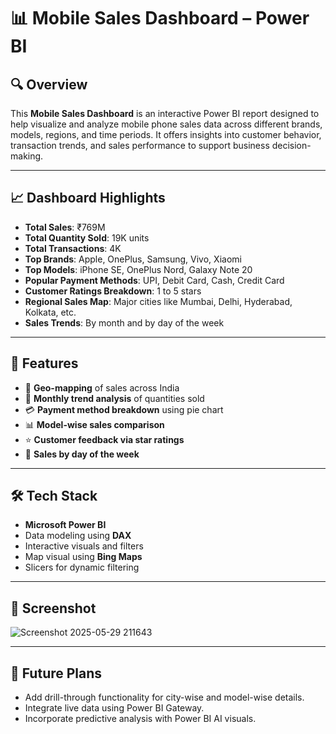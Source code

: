 # 📊 Mobile Sales Dashboard – Power BI


## 🔍 Overview
This **Mobile Sales Dashboard** is an interactive Power BI report designed to help visualize and analyze mobile phone sales data across different brands, models, regions, and time periods. It offers insights into customer behavior, transaction trends, and sales performance to support business decision-making.

---

## 📈 Dashboard Highlights
- **Total Sales**: ₹769M
- **Total Quantity Sold**: 19K units
- **Total Transactions**: 4K
- **Top Brands**: Apple, OnePlus, Samsung, Vivo, Xiaomi
- **Top Models**: iPhone SE, OnePlus Nord, Galaxy Note 20
- **Popular Payment Methods**: UPI, Debit Card, Cash, Credit Card
- **Customer Ratings Breakdown**: 1 to 5 stars
- **Regional Sales Map**: Major cities like Mumbai, Delhi, Hyderabad, Kolkata, etc.
- **Sales Trends**: By month and by day of the week

---

## 📌 Features
- 📍 **Geo-mapping** of sales across India
- 📅 **Monthly trend analysis** of quantities sold
- 💳 **Payment method breakdown** using pie chart
- 📊 **Model-wise sales comparison**
- ⭐ **Customer feedback via star ratings**
- 📆 **Sales by day of the week**

---

## 🛠️ Tech Stack
- **Microsoft Power BI**
- Data modeling using **DAX**
- Interactive visuals and filters
- Map visual using **Bing Maps**
- Slicers for dynamic filtering

---

## 📌 Screenshot
![Screenshot 2025-05-29 211643](https://github.com/user-attachments/assets/bfc344ba-80a4-4d6f-bc46-c546627c07ce)

---

## 🔮 Future Plans
- Add drill-through functionality for city-wise and model-wise details.
- Integrate live data using Power BI Gateway.
- Incorporate predictive analysis with Power BI AI visuals.

